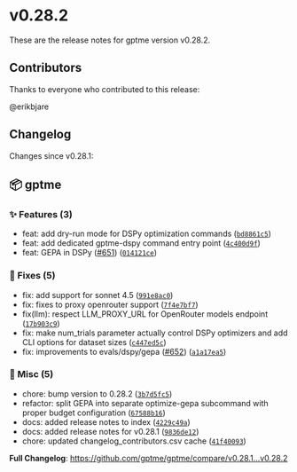 # v0.28.2

These are the release notes for gptme version v0.28.2.

## Contributors

Thanks to everyone who contributed to this release:

@erikbjare

## Changelog

Changes since v0.28.1:


## 📦 gptme

### ✨ Features (3)

 - feat: add dry-run mode for DSPy optimization commands ([`bd8861c5`](https://github.com/gptme/gptme/commit/bd8861c5))
 - feat: add dedicated gptme-dspy command entry point ([`4c400d9f`](https://github.com/gptme/gptme/commit/4c400d9f))
 - feat: GEPA in DSPy ([#651](https://github.com/gptme/gptme/issues/651)) ([`014121ce`](https://github.com/gptme/gptme/commit/014121ce))

### 🐛 Fixes (5)

 - fix: add support for sonnet 4.5 ([`991e8ac0`](https://github.com/gptme/gptme/commit/991e8ac0))
 - fix: fixes to proxy openrouter support ([`7f4e7bf7`](https://github.com/gptme/gptme/commit/7f4e7bf7))
 - fix(llm): respect LLM_PROXY_URL for OpenRouter models endpoint ([`17b903c9`](https://github.com/gptme/gptme/commit/17b903c9))
 - fix: make num_trials parameter actually control DSPy optimizers and add CLI options for dataset sizes ([`c447ed5c`](https://github.com/gptme/gptme/commit/c447ed5c))
 - fix: improvements to evals/dspy/gepa ([#652](https://github.com/gptme/gptme/issues/652)) ([`a1a17ea5`](https://github.com/gptme/gptme/commit/a1a17ea5))

### 🔨 Misc (5)

 - chore: bump version to 0.28.2 ([`3b7d5fc5`](https://github.com/gptme/gptme/commit/3b7d5fc5))
 - refactor: split GEPA into separate optimize-gepa subcommand with proper budget configuration ([`67588b16`](https://github.com/gptme/gptme/commit/67588b16))
 - docs: added release notes to index ([`4229c49a`](https://github.com/gptme/gptme/commit/4229c49a))
 - docs: added release notes for v0.28.1 ([`9836de12`](https://github.com/gptme/gptme/commit/9836de12))
 - chore: updated changelog_contributors.csv cache ([`41f40093`](https://github.com/gptme/gptme/commit/41f40093))

**Full Changelog**: https://github.com/gptme/gptme/compare/v0.28.1...v0.28.2
